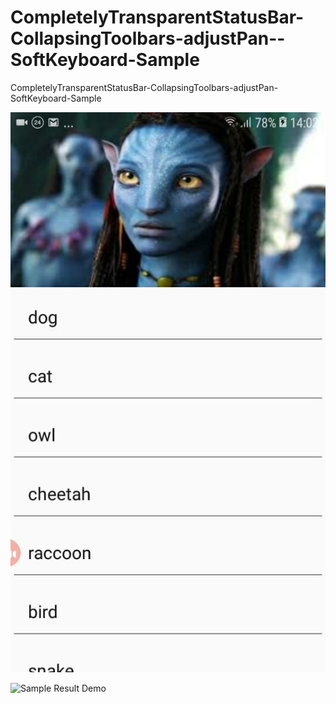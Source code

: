# CompletelyTransparentStatusBar-CollapsingToolbars-adjustPan--SoftKeyboard-Sample
CompletelyTransparentStatusBar-CollapsingToolbars-adjustPan- SoftKeyboard-Sample

![](https://github.com/SergeyBurlaka/CompletelyTransparentStatusBar-CollapsingToolbars-adjustPan--SoftKeyboard-Sample/blob/master/art/photo5451755405500852557.jpg)

![Sample Result Demo](https://github.com/SergeyBurlaka/CompletelyTransparentStatusBar-CollapsingToolbars-adjustPan--SoftKeyboard-Sample/blob/master/art/avatar.gif)



